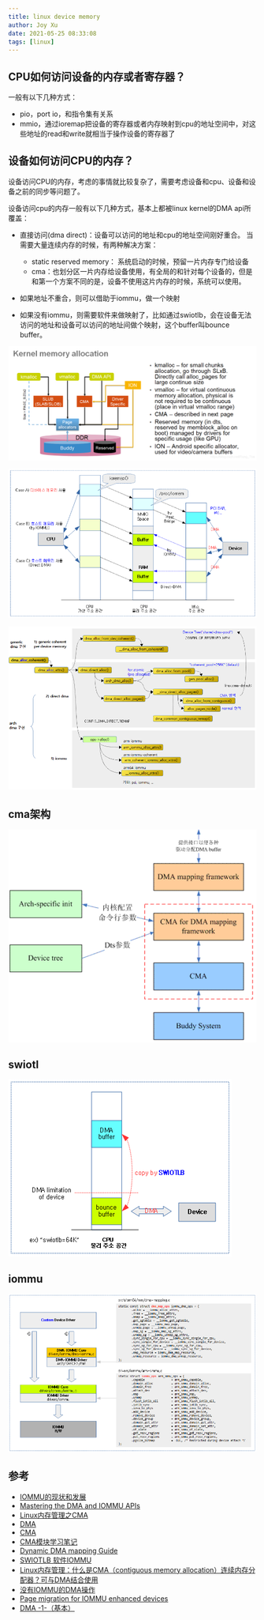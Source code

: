 ```yaml
---
title: linux device memory
author: Joy Xu
date: 2021-05-25 08:33:08
tags: [linux]
---
```


## CPU如何访问设备的内存或者寄存器？

一般有以下几种方式：
* pio，port io，和指令集有关系
* mmio，通过ioremap把设备的寄存器或者内存映射到cpu的地址空间中，对这些地址的read和write就相当于操作设备的寄存器了

## 设备如何访问CPU的内存？

设备访问CPU的内存，考虑的事情就比较复杂了，需要考虑设备和cpu、设备和设备之前的同步等问题了。

设备访问cpu的内存一般有以下几种方式，基本上都被linux kernel的DMA api所覆盖：

* 直接访问(dma direct)：设备可以访问的地址和cpu的地址空间刚好重合。
当需要大量连续内存的时候，有两种解决方案：
	* static reserved memory： 系统启动的时候，预留一片内存专门给设备
	* cma：也划分区一片内存给设备使用，有全局的和针对每个设备的，但是和第一个方案不同的是，设备不使用这片内存的时候，系统可以使用。

* 如果地址不重合，则可以借助于iommu，做一个映射
* 如果没有iommu，则需要软件来做映射了，比如通过swiotlb，会在设备无法访问的地址和设备可以访问的地址间做个映射，这个buffer叫bounce buffer。

![device访问ddr](/images/device_access_ddr3.png)

![device访问ddr](/images/device_access_ddr.png)

![device访问ddr](/images/device_access_ddr2.png)

## cma架构

![cma arch](/images/cma-arch.gif)

## swiotl

![swiotlb arch](/images/device_access_swiotlb.png)

## iommu

![iommu arch](/images/device_access_iommu.png)

## 参考

* [IOMMU的现状和发展](https://gitee.com/Kenneth-Lee-2012/MySummary/blob/master/%E8%BD%AF%E4%BB%B6%E6%9E%84%E6%9E%B6%E8%AE%BE%E8%AE%A1/IOMMU%E7%9A%84%E7%8E%B0%E7%8A%B6%E5%92%8C%E5%8F%91%E5%B1%95.rst)
* [Mastering the DMA and IOMMU APIs](https://elinux.org/images/4/49/20140429-dma.pdf)
* [Linux内存管理之CMA](https://www.cnblogs.com/LoyenWang/p/12182594.html)
* [DMA](https://biscuitos.github.io/blog/DMA/)
* [CMA](https://biscuitos.github.io/blog/CMA/)
* [CMA模块学习笔记](http://www.wowotech.net/memory_management/cma.html)
* [Dynamic DMA mapping Guide](http://www.wowotech.net/memory_management/DMA-Mapping-api.html)
* [SWIOTLB 软件IOMMU](https://blog.csdn.net/qq_34719392/article/details/114873284)
* [Linux内存管理：什么是CMA（contiguous memory allocation）连续内存分配器？可与DMA结合使用](https://blog.csdn.net/Rong_Toa/article/details/109558234)
* [没有IOMMU的DMA操作](https://mp.weixin.qq.com/s/wiyLzfnwQAAOn4i7ArgKcA#at)
* [Page migration for IOMMU enhanced devices](https://events.static.linuxfound.org/sites/events/files/slides/main.pdf)
* [DMA -1-（基本）](http://jake.dothome.co.kr/dma-1/)
